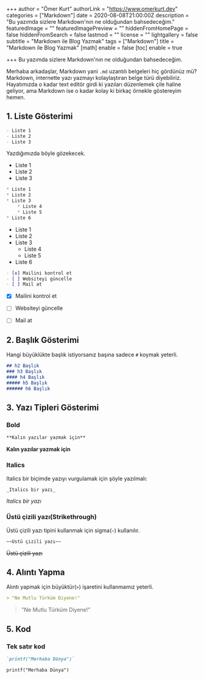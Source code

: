 +++
author = "Ömer Kurt"
authorLink = "https://www.omerkurt.dev"
categories = ["Markdown"]
date = 2020-08-08T21:00:00Z
description = "Bu yazımda sizlere Markdown'nın ne olduğundan bahsedeceğim."
featuredImage = ""
featuredImagePreview = ""
hiddenFromHomePage = false
hiddenFromSearch = false
lastmod = ""
license = ""
lightgallery = false
subtitle = "Markdown ile Blog Yazmak"
tags = ["Markdown"]
title = "Markdown ile Blog Yazmak"
[math]
enable = false
[toc]
enable = true

+++
Bu yazımda sizlere Markdown'nın ne olduğundan bahsedeceğim.
<!--more-->
Merhaba arkadaşlar, Markdown yani `.md` uzantılı belgeleri hiç gördünüz mü? Markdown, internette yazı yazmayı kolaylaştıran belge türü diyebiliriz. Hayatımızda o kadar text editör girdi ki yazıları düzenlemek çile haline geliyor, ama Markdown ise o kadar kolay ki birkaç örnekle göstereyim hemen.

## 1. Liste Gösterimi

```Markdown
- Liste 1
- Liste 2
- Liste 3 
```

Yazdığımızda böyle gözekecek.

* Liste 1
* Liste 2
* Liste 3

```Markdown
* Liste 1
* Liste 2
* Liste 3
 	* Liste 4
    * Liste 5
* Liste 6
```
* Liste 1
* Liste 2
* Liste 3
 	* Liste 4
    * Liste 5
* Liste 6


```Markdown
- [x] Mailini kontrol et
- [ ] Websiteyi güncelle
- [ ] Mail at
```
- [x] Mailini kontrol et
- [ ] Websiteyi güncelle
- [ ] Mail at


## 2. Başlık Gösterimi

Hangi büyüklükte başlık istiyorsanız başına sadece `#` koymak yeterli.

```Markdown
## h2 Başlık
### h3 Başlık
#### h4 Başlık
##### h5 Başlık
###### h6 Başlık
```
## 3. Yazı Tipleri Gösterimi
### Bold
```Markdown
**Kalın yazılar yazmak için**
```
**Kalın yazılar yazmak için**

### Italics
Italics bir biçimde yazıyı vurgulamak için şöyle yazılmalı:
```Markdown
_Italics bir yazı_
```
_Italics bir yazı_

### Üstü çizili yazı(Strikethrough)
Üstü çizili yazı tipini kullanmak için sigma(`~`) kullanılır.
```Markdown
~~Üstü çizili yazı~~
```
~~Üstü çizili yazı~~

## 4. Alıntı Yapma
Alıntı yapmak için büyüktür(`>`) işaretini kullanmamız yeterli.

```Markdown
> "Ne Mutlu Türküm Diyene!"
```
> "Ne Mutlu Türküm Diyene!"

## 5. Kod
### Tek satır kod
```Markdown
`printf("Merhaba Dünya")`
```
`printf("Merhaba Dünya")`